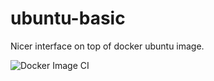 # ubuntu-basic
Nicer interface on top of docker ubuntu image.

![Docker Image CI](https://github.com/toytag/ubuntu-basic/workflows/Docker%20Image%20CI/badge.svg)
